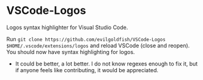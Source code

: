 VSCode-Logos
=============

Logos syntax highlighter for Visual Studio Code.

Run `git clone https://github.com/evilgoldfish/VSCode-Logos $HOME/.vscode/extensions/logos` and reload VSCode (close and reopen). You should now have syntax highlighting for logos.

* It could be better, a lot better. I do not know regexes enough to fix it, but if anyone feels like contributing, it would be appreciated.
